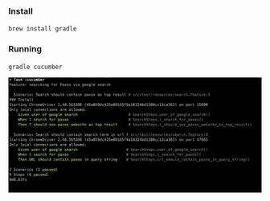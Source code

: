 ### Install
```
brew install gradle
```

### Running
```
gradle cucumber
```
![results output](img/output.png)